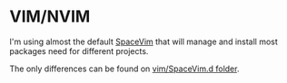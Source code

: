 # VIM/NVIM

I'm using almost the default [SpaceVim](https://github.com/SpaceVim/SpaceVim) that will manage and install most packages need for different projects.

The only differences can be found on [vim/SpaceVim.d folder](vim/SpaceVim.d/).
